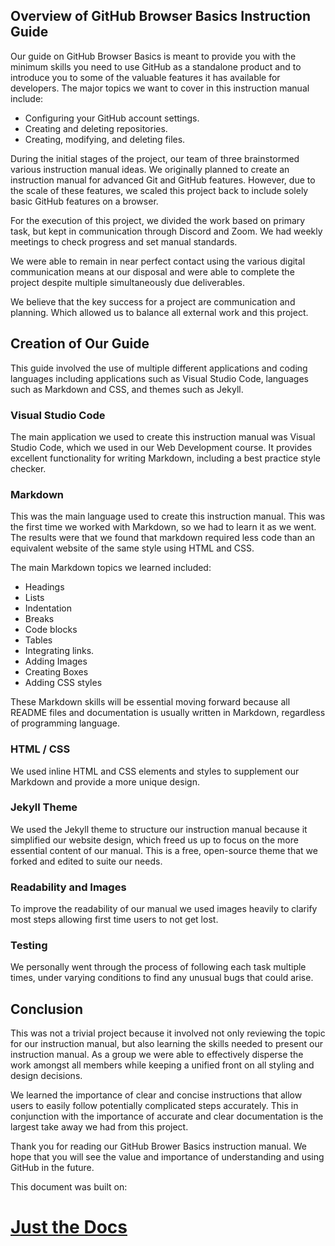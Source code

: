 ## Overview of GitHub Browser Basics Instruction Guide

Our guide on GitHub Browser Basics is meant to provide you with the minimum skills you need to use GitHub as a standalone product and to introduce you to some of the valuable features it has available for developers.
The major topics we want to cover in this instruction manual include:
* Configuring your GitHub account settings.
* Creating and deleting repositories.
* Creating, modifying, and deleting files.

During the initial stages of the project, our team of three brainstormed various instruction manual ideas. We originally planned to create an instruction manual for advanced Git and GitHub features. However, due to the scale of these features, we scaled this project back to include solely basic GitHub features on a browser.

For the execution of this project, we divided the work based on primary task, but kept in communication through Discord and Zoom. We had weekly meetings to check progress and set manual standards.

We were able to remain in near perfect contact using the various digital communication means at our disposal and were able to complete the project despite multiple simultaneously due deliverables.

We believe that the key success for a project are communication and planning. Which allowed us to balance all external work and this project.

## Creation of Our Guide
This guide involved the use of multiple different applications and coding languages including applications such as Visual Studio Code, languages such as Markdown and CSS, and themes such as Jekyll.

### Visual Studio Code
The main application we used to create this instruction manual was Visual Studio Code, which we used in our Web Development course. It provides excellent functionality for writing Markdown, including a best practice style checker.

### Markdown
This was the main language used to create this instruction manual. This was the first time we worked with Markdown, so we had to learn it as we went. The results were that we found that markdown required less code than an equivalent website of the same style using HTML and CSS.

The main Markdown topics we learned included:
* Headings
* Lists
* Indentation
* Breaks
* Code blocks 
* Tables
* Integrating links. 
* Adding Images
* Creating Boxes 
* Adding CSS styles

These Markdown skills will be essential moving forward because all README files and documentation is usually written in Markdown, regardless of programming language.

### HTML / CSS 
We used inline HTML and CSS elements and styles to supplement our Markdown and provide a more unique design. 

### Jekyll Theme
We used the Jekyll theme to structure our instruction manual because it simplified our website design, which freed us up to focus on the more essential content of our manual.
This is a free, open-source theme that we forked and edited to suite our needs.

### Readability and Images
To improve the readability of our manual we used images heavily to clarify most steps allowing first time users to not get lost.

### Testing
We personally went through the process of following each task multiple times, under varying conditions to find any unusual bugs that could arise.

## Conclusion
This was not a trivial project because it involved not only reviewing the topic for our instruction manual, but also learning the skills needed to present our instruction manual. As a group we were able to effectively disperse the work amongst all members while keeping a unified front on all styling and design decisions.

We learned the importance of clear and concise instructions that allow users to easily follow potentially complicated steps accurately. This in conjunction with the importance of accurate and clear documentation is the largest take away we had from this project.

Thank you for reading our GitHub Brower Basics instruction manual. We hope that you will see the value and importance of understanding and using GitHub in the future.

This document was built on:
# [**Just the Docs**](https://github.com/pmarsceill/just-the-docs)
